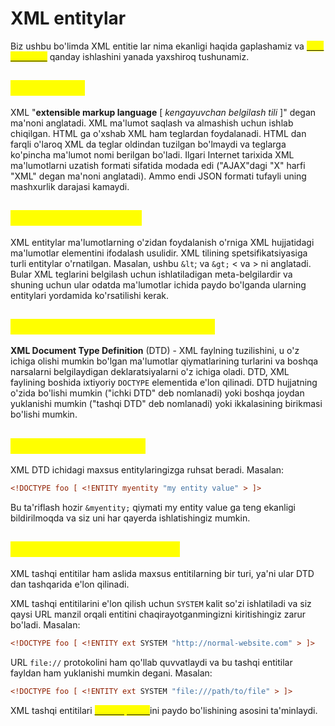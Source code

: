 # XML entitylar

Biz ushbu bo'limda XML entitie lar nima ekanligi haqida gaplashamiz va [<mark style="color:yellow;">XXE zaifliklari</mark>](broken-reference) qanday ishlashini yanada yaxshiroq tushunamiz.

## <mark style="color:yellow;">XML nima ?</mark> <a href="#xml-nima" id="xml-nima"></a>

XML "**extensible markup language** \[ _kengayuvchan belgilash tili_ ]" degan ma'noni anglatadi. XML ma'lumot saqlash va almashish uchun ishlab chiqilgan. HTML ga o'xshab XML ham teglardan foydalanadi. HTML dan farqli o'laroq XML da teglar oldindan tuzilgan bo'lmaydi va teglarga ko'pincha ma'lumot nomi berilgan bo'ladi. Ilgari Internet tarixida XML ma'lumotlarni uzatish formati sifatida modada edi ("AJAX"dagi "X" harfi "XML" degan ma'noni anglatadi). Ammo endi JSON formati tufayli uning mashxurlik darajasi kamaydi.

## <mark style="color:yellow;">XML entitylar nima ?</mark> <a href="#xml-entitilar-nima" id="xml-entitilar-nima"></a>

XML entitylar ma'lumotlarning o'zidan foydalanish o'rniga XML hujjatidagi ma'lumotlar elementini ifodalash usulidir. XML tilining spetsifikatsiyasiga turli entitylar o'rnatilgan. Masalan, ushbu `&lt`; va `&gt;` < va > ni anglatadi. Bular XML teglarini belgilash uchun ishlatiladigan meta-belgilardir va shuning uchun ular odatda ma'lumotlar ichida paydo bo'lganda ularning entitylari yordamida ko'rsatilishi kerak.

## <mark style="color:yellow;">Document type definition nima?</mark> <a href="#document-type-definition-nima" id="document-type-definition-nima"></a>

**XML Document Type Definition** (DTD) - XML faylning tuzilishini, u o'z ichiga olishi mumkin bo'lgan ma'lumotlar qiymatlarining turlarini va boshqa narsalarni belgilaydigan deklaratsiyalarni o'z ichiga oladi. DTD, XML faylining boshida ixtiyoriy `DOCTYPE` elementida e'lon qilinadi. DTD hujjatning o'zida bo'lishi mumkin ("ichki DTD" deb nomlanadi) yoki boshqa joydan yuklanishi mumkin ("tashqi DTD" deb nomlanadi) yoki ikkalasining birikmasi bo'lishi mumkin.

## <mark style="color:yellow;">XML maxsus entitilar</mark> <a href="#xml-maxsus-entitilar" id="xml-maxsus-entitilar"></a>

XML DTD ichidagi maxsus entitylaringizga ruhsat beradi. Masalan:

```xml
<!DOCTYPE foo [ <!ENTITY myentity "my entity value" > ]>
```

Bu ta'riflash hozir `&myentity;` qiymati my entity value ga teng ekanligi bildirilmoqda va siz uni har qayerda ishlatishingiz mumkin.

## <mark style="color:yellow;">XML tashqi entitilar nima ?</mark> <a href="#xml-tashqi-entitilar-nima" id="xml-tashqi-entitilar-nima"></a>

XML tashqi entitilar ham aslida maxsus entitilarning bir turi, ya'ni ular DTD dan tashqarida e'lon qilinadi.

XML tashqi entitilarini e'lon qilish uchun `SYSTEM` kalit so'zi ishlatiladi va siz qaysi URL manzil orqali entitini chaqirayotganmingizni kiritishingiz zarur bo'ladi. Masalan:

```xml
<!DOCTYPE foo [ <!ENTITY ext SYSTEM "http://normal-website.com" > ]>
```

URL `file://` protokolini ham qo'llab quvvatlaydi va bu tashqi entitilar fayldan ham yuklanishi mumkin degani. Masalan:

```xml
<!DOCTYPE foo [ <!ENTITY ext SYSTEM "file:///path/to/file" > ]>
```

XML tashqi entitilari [<mark style="color:yellow;">XXE hujumlar</mark>](broken-reference)ini paydo bo'lishining asosini ta'minlaydi.
